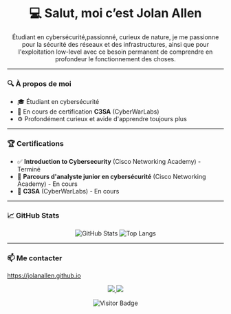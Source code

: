 <h1 align="center">💻 Salut, moi c’est Jolan Allen</h1>

<p align="center">
  Étudiant en cybersécurité,passionné, curieux de nature, je me passionne pour la sécurité des réseaux et des infrastructures, ainsi que pour l'exploitation low-level avec ce besoin permanent de comprendre en profondeur le fonctionnement des choses.
</p>


---

### 🔍 À propos de moi

- 🎓 Étudiant en cybersécurité
- 🔐 En cours de certification **C3SA** (CyberWarLabs)
- ⚙️ Profondément curieux et avide d'apprendre toujours plus
---

### 🏆 Certifications

- ✅ **Introduction to Cybersecurity** (Cisco Networking Academy) - Terminé
- 🔄 **Parcours d'analyste junior en cybersécurité** (Cisco Networking Academy) - En cours
- 🔄 **C3SA** (CyberWarLabs) - En cours
---

### 📈 GitHub Stats

<p align="center">
  <img src="https://github-readme-stats.vercel.app/api?username=JolanAllen&show_icons=true&theme=radical" alt="GitHub Stats" />
  <img src="https://github-readme-stats.vercel.app/api/top-langs/?username=JolanAllen&layout=compact&theme=radical" alt="Top Langs" />  
</p>



---

### 📫 Me contacter  
<a href="https://jolanallen.github.io">https://jolanallen.github.io</a>

<p align="center">
  <a href="mailto:jolanallen34@gmail.com">
    <img src="https://img.shields.io/badge/email-D14836?style=for-the-badge&logo=gmail&logoColor=white"/>
  </a>
  <a href="https://discord.com/users/1280871895259938931">
    <img src="https://img.shields.io/badge/Discord-5865F2?style=for-the-badge&logo=discord&logoColor=white"/>
  </a>
</p>



<p align="center">
  <img src="https://visitor-badge.laobi.icu/badge?page_id=JolanAllen" alt="Visitor Badge" />
</p>
